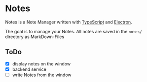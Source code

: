 # Notes

Notes is a Note Manager written with [TypeScript](https://www.typescriptlang.org/) and [Electron](https://www.electronjs.org/).

The goal is to manage your Notes. All notes are saved in the ``notes/`` directory as MarkDown-Files

## ToDo

* [X] display notes on the window
* [X] backend service
* [ ] write Notes from the window
